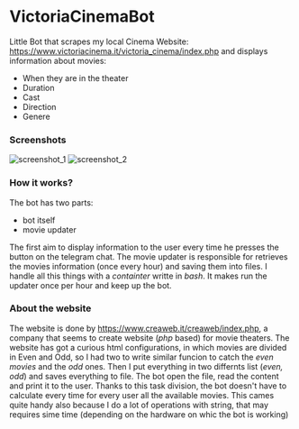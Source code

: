 # VictoriaCinemaBot
Little Bot that scrapes my local Cinema Website: https://www.victoriacinema.it/victoria_cinema/index.php and displays information about movies:
* When they are in the theater
* Duration
* Cast
* Direction
* Genere

### Screenshots
![screenshot_1](https://user-images.githubusercontent.com/59342085/165149574-523d1478-945d-4156-9f17-e4c8f50d6c48.png)
![screenshot_2](https://user-images.githubusercontent.com/59342085/165149579-d7c0a80a-714f-4a25-ba7c-e32b699b8a2d.png)


### How it works?
The bot has two parts:
* bot itself
* movie updater

The first aim to display information to the user every time he presses the button on the telegram chat. The movie updater is responsible for retrieves the movies information (once every hour) and saving them into files. I handle all this things with a _containter_ writte in _bash_. It makes run the updater once per hour and keep up the bot.

### About the website
The website is done by https://www.creaweb.it/creaweb/index.php, a company that seems to create website (_php_ based) for movie theaters. The website has got a curious html configurations, in which movies are divided in Even and Odd, so I had two to write similar funcion to catch the _even movies_ and the _odd_ ones. Then I put everything in two differnts list (_even, odd_) and saves everything to file. The bot open the file, read the content and print it to the user. Thanks to this task division, the bot doesn't have to calculate every time for every user all the available movies. This cames quite handy also because I do a lot of operations with string, that may requires sime time (depending on the hardware on whic the bot is working)
